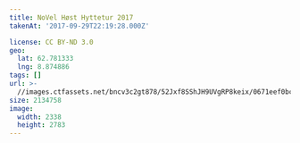 ```yaml
---
title: NoVel Høst Hyttetur 2017
takenAt: '2017-09-29T22:19:28.000Z'

license: CC BY-ND 3.0
geo:
  lat: 62.781333
  lng: 8.874886
tags: []
url: >-
  //images.ctfassets.net/bncv3c2gt878/52Jxf8SShJH9UVgRP8keix/0671eef0bc234ea4ac13f0dc43b0da98/novel-hst-hyttetur-2017_37179584180_o
size: 2134758
image:
  width: 2338
  height: 2783
---
```

